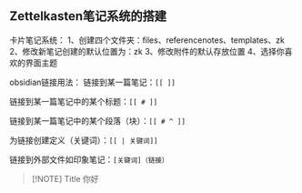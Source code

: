 
## Zettelkasten笔记系统的搭建
卡片笔记系统：
1、创建四个文件夹：files、referencenotes、templates、zk
2、修改新笔记创建的默认位置为：zk
3、修改附件的默认存放位置
4、选择你喜欢的界面主题

obsidian链接用法：
链接到某一篇笔记：``[[ ]]``

链接到某一篇笔记中的某个标题：``[[ # ]]``

链接到某一篇笔记中的某个段落（块）：``[[ # ^ ]]``

为链接创建定义（关键词）：``[[ | 关键词]]``

链接到外部文件如印象笔记：``[关键词]（链接）``


> [!NOTE] Title
> 你好
> 

